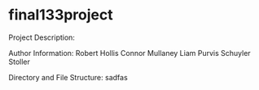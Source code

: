 # final133project

Project Description:


Author Information: 
Robert Hollis
Connor Mullaney
Liam Purvis
Schuyler Stoller


Directory and File Structure:
sadfas
